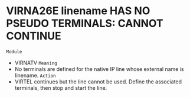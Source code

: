 # VIRNA26E linename HAS NO PSEUDO TERMINALS: CANNOT CONTINUE
`Module`
- VIRNATV
`Meaning`
- No terminals are defined for the native IP line whose external name is linename.
`Action`
- VIRTEL continues but the line cannot be used. Define the associated terminals, then stop and start the line.
